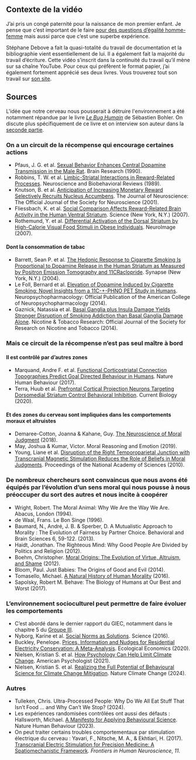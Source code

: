 ## Contexte de la vidéo

J’ai pris un congé paternité pour la naissance de mon premier enfant. Je pense que c’est important de le faire [pour des questions d’égalité homme-femme](https://www.oxfamfrance.org/inegalites-femmes-hommes/levier-de-lutte-contre-les-inegalites-femmes-hommes-la-france-doit-renforcer-son-conge-paternite/) mais aussi parce que c’est une superbe expérience.

Stéphane Debove a fait la quasi-totalité du travail de documentation et la bibliographie vient essentiellement de lui. Il a également fait la majorité du travail d’écriture. Cette vidéo s’inscrit dans la continuité du travail qu’il mène sur sa chaîne YouTube. Pour ceux qui préfèrent le format papier, j’ai également fortement apprécié ses deux livres. Vous trouverez tout son travail sur [son site](https://homofabulus.com/).

## Sources

L'idée que notre cerveau nous pousserait à détruire l'environnement a été notamment répandue par le livre *[Le Bug Humain](https://www.babelio.com/livres/Bohler-Le-Bug-humain/1123843)* de Sébastien Bohler. On discute plus spécifiquement de ce livre et on interview son auteur dans la [seconde partie](https://www.youtube.com/watch?v=FY_17svxZxE).

### On a un circuit de la récompense qui encourage certaines actions 
 
* Pfaus, J. G. et al. [Sexual Behavior Enhances Central Dopamine Transmission in the Male Rat](https://doi.org/10.1016/0006-8993(90)91309-5). Brain Research (1990). 
* Robbins, T. W. et al. [Limbic-Striatal Interactions in Reward-Related Processes](https://doi.org/10.1016/s0149-7634(89)80025-9). Neuroscience and Biobehavioral Reviews (1989). 
* Knutson, B. et al. [Anticipation of Increasing Monetary Reward Selectively Recruits Nucleus Accumbens](https://doi.org/10.1523/JNEUROSCI.21-16-j0002.2001). The Journal of Neuroscience: The Official Journal of the Society for Neuroscience (2001). 
* Fliessbach, K. et al. [Social Comparison Affects Reward-Related Brain Activity in the Human Ventral Striatum](https://doi.org/10.1126/science.1145876). Science (New York, N.Y.) (2007). 
* Rothemund, Y. et al. [Differential Activation of the Dorsal Striatum by High-Calorie Visual Food Stimuli in Obese Individuals](https://www.sciencedirect.com/science/article/abs/pii/S1053811907004302). NeuroImage (2007).

#### Dont la consommation de tabac

* Barrett, Sean P. et al. [The Hedonic Response to Cigarette Smoking Is Proportional to Dopamine Release in the Human Striatum as Measured by Positron Emission Tomography and 11CRaclopride](https://doi.org/10.1002/syn.20066). Synapse (New York, N.Y.) (2004).
* Le Foll, Bernard et al. [Elevation of Dopamine Induced by Cigarette Smoking: Novel Insights from a 11C-+-PHNO PET Study in Humans](https://doi.org/10.1038/npp.2013.209). Neuropsychopharmacology: Official Publication of the American College of Neuropsychopharmacology (2014).
* Gaznick, Natassia et al. [Basal Ganglia plus Insula Damage Yields Stronger Disruption of Smoking Addiction than Basal Ganglia Damage Alone](https://doi.org/10.1093/ntr/ntt172). Nicotine & Tobacco Research: Official Journal of the Society for Research on Nicotine and Tobacco (2014).

### Mais ce circuit de la récompense n’est pas seul maître à bord 

#### Il est contrôlé par d’autres zones

* Marquand, Andre F. et al. [Functional Corticostriatal Connection Topographies Predict Goal Directed Behaviour in Humans](https://doi.org/10.1038/s41562-017-0146). Nature Human Behaviour (2017).
* Terra, Huub et al. [Prefrontal Cortical Projection Neurons Targeting Dorsomedial Striatum Control Behavioral Inhibition](https://doi.org/10.1016/j.cub.2020.08.031). Current Biology (2020). 

#### Et des zones du cerveau sont impliquées dans les comportements moraux et altruistes

* Demaree-Cotton, Joanna & Kahane, Guy. [The Neuroscience of Moral Judgment](https://doi.org/10.4324/9781315719696-5) (2018).
* May, Joshua & Kumar, Victor. Moral Reasoning and Emotion (2019). 
* Young, Liane et al. [Disruption of the Right Temporoparietal Junction with Transcranial Magnetic Stimulation Reduces the Role of Beliefs in Moral Judgments](https://doi.org/10.1073/pnas.0914826107). Proceedings of the National Academy of Sciences (2010). 

### De nombreux chercheurs sont convaincus que nous avons été équipés par l’évolution d’un sens moral qui nous pousse à nous préoccuper du sort des autres et nous incite à coopérer

* Wright, Robert. The Moral Animal: Why We Are the Way We Are. Abacus, London (1994). 
* de Waal, Frans. Le Bon Singe (1996).
* Baumard, N., André, J. B. & Sperber, D. A Mutualistic Approach to Morality : The Evolution of Fairness by Partner Choice. Behavioral and Brain Sciences 6, 59-122. (2013). 
* Haidt, Jonathan. The Righteous Mind: Why Good People Are Divided by Politics and Religion (2012).
* Boehm, Christopher. [Moral Origins: The Evolution of Virtue, Altruism, and Shame](https://doi.org/10.5860/choice.50-0864) (2012). 
* Bloom, Paul. Just Babies: The Origins of Good and Evil (2014). 
* Tomasello, Michael. [A Natural History of Human Morality](https://doi.org/10.4159/9780674915855) (2016). 
* Sapolsky, Robert M. Behave: The Biology of Humans at Our Best and Worst (2017). 

### L’environnement socioculturel peut permettre de faire évoluer les comportements

* C’est abordé dans le dernier rapport du GIEC, notamment dans le chapitre 5 du [Groupe III](https://www.ipcc.ch/report/ar6/wg3/downloads/report/IPCC_AR6_WGIII_FullReport.pdf). 
* Nyborg, Karine et al. [Social Norms as Solutions](https://doi.org/10.1126/science.aaf8317). Science (2016). 
* Buckley, Penelope. [Prices, Information and Nudges for Residential Electricity Conservation: A Meta-Analysis](https://doi.org/10.1016/j.ecolecon.2020.106635). Ecological Economics (2020). 
* Nielsen, Kristian S. et al. [How Psychology Can Help Limit Climate Change](https://doi.org/10.1037/amp0000624). American Psychologist (2021). 
* Nielsen, Kristian S. et al. [Realizing the Full Potential of Behavioural Science for Climate Change Mitigation](https://doi.org/10.1038/s41558-024-01951-1). Nature Climate Change (2024).

### Autres

* Tulleken, Chris. Ultra-Processed People: Why Do We All Eat Stuff That Isn’t Food … and Why Can’t We Stop? (2024). 
* Les expériences randomisées contrôlées ont aussi des défauts : Hallsworth, Michael. [A Manifesto for Applying Behavioural Science](https://doi.org/10.1038/s41562-023-01555-3). Nature Human Behaviour (2023). 
* On peut traiter certains troubles comportementaux par stimulation électrique du cerveau : Yavari, F., Nitsche, M. A., & Ekhtiari, H. (2017). [Transcranial Electric Stimulation for Precision Medicine: A Spatiomechanistic Framework](https://doi.org/10.3389/fnhum.2017.00159). *Frontiers in Human Neuroscience*, *11*.[ ](https://doi.org/10.3389/fnhum.2017.00159) 

